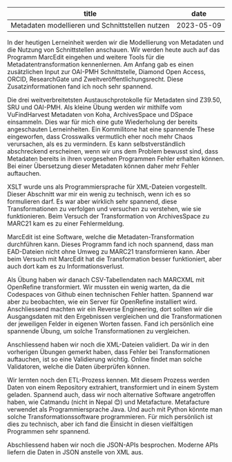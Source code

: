 |                        title                     |       date    |
| ------------------------------------------------ | ------------- |
| Metadaten modellieren und Schnittstellen nutzen  | 2023-05-09    |

In der heutigen Lerneinheit werden wir die Modellierung von Metadaten und die Nutzung von Schnittstellen anschauen. Wir werden heute auch auf das Programm MarcEdit eingehen und weitere Tools für die Metadatentransformation kennenlernen. Am Anfang gab es einen zusätzlichen Input zur OAI-PMH Schnittstelle, Diamond Open Access, ORCID, ResearchGate und Zweitveröffentlichungsrecht. Diese Zusatzinformationen fand ich noch sehr spannend.

Die drei weitverbreitetsten Austauschprotokolle für Metadaten sind Z39.50, SRU und OAI-PMH. Als kleine Übung werden wir mithilfe vom VuFindHarvest Metadaten von Koha, ArchivesSpace und DSpace einsammeln. Dies war für mich eine gute Wiederholung der bereits angeschauten Lerneinheiten. Ein Kommilitone hat eine spannende These eingeworfen, dass Crosswalks vermutlich eher noch mehr Chaos verursachen, als es zu vermindern. Es kann selbstverständlich abschreckend erscheinen, wenn wir uns dem Problem bewusst sind, dass Metadaten bereits in ihren vorgesehen Programmen Fehler erhalten können. Bei einer Übersetzung dieser Metadaten können daher mehr Fehler auftauchen.

XSLT wurde uns als Programmiersprache für XML-Dateien vorgestellt. Dieser Abschnitt war mir ein wenig zu technisch, wenn ich es so formulieren darf. Es war aber wirklich sehr spannend, diese Transformationen zu verfolgen und versuchen zu verstehen, wie sie funktionieren. Beim Versuch der Transformation von ArchivesSpace zu MARC21 kam es zu einer Fehlermeldung.

MarcEdit ist eine Software, welche die Metadaten-Transformation durchführen kann. Dieses Programm fand ich noch spannend, dass man EAD-Dateien nicht ohne Umweg zu MARC21 transformieren kann. Aber beim Versuch mit MarcEdit hat die Transformation besser funktioniert, aber auch dort kam es zu Informationsverlust.

Als Übung haben wir danach CSV-Tabellendaten nach MARCXML mit OpenRefine transformiert. Wir mussten ein wenig warten, da die Codespaces von Github einen technischen Fehler hatten. Spannend war aber zu beobachten, wie ein Server für OpenRefine installiert wird. Anschliessend machten wir ein Reverse Engineering, dort sollten wir die Ausgangsdaten mit den Ergebnissen vergleichen und die Transformationen der jeweiligen Felder in eigenen Worten fassen. Fand ich persönlich eine spannende Übung, um solche Transformationen zu vergleichen.

Anschliessend haben wir noch die XML-Dateien validiert. Da wir in den vorherigen Übungen gemerkt haben, dass Fehler bei Transformationen auftauchen, ist so eine Validierung wichtig. Online findet man solche Validatoren, welche die Daten überprüfen können.

Wir lernten noch den ETL-Prozess kennen. Mit diesem Prozess werden Daten von einem Repository extrahiert, transformiert und in einem System geladen. Spannend auch, dass wir noch alternative Software angetroffen haben, wie Catmandu (nicht in Nepal 😊) und Metafacture. Metafacture verwendet als Programmiersprache Java. Und auch mit Python könnte man solche Transformationssoftware programmieren. Für mich persönlich ist dies zu technisch, aber ich fand die Einsicht in diesen vielfältigen Programmen sehr spannend.

Abschliessend haben wir noch die JSON-APIs besprochen. Moderne APIs liefern die Daten in JSON anstelle von XML aus.
